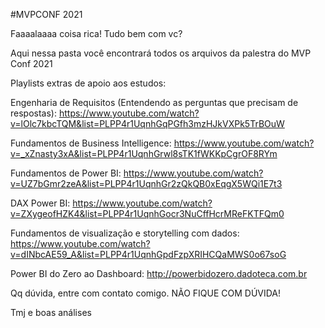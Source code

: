 #MVPCONF 2021

Faaaalaaaa coisa rica! Tudo bem com vc?

Aqui nessa pasta você encontrará todos os arquivos da palestra do MVP Conf 2021

Playlists extras de apoio aos estudos:

Engenharia de Requisitos (Entendendo as perguntas que precisam de respostas): https://www.youtube.com/watch?v=lOlc7kbcTQM&list=PLPP4r1UqnhGqPGfh3mzHJkVXPk5TrBOuW

Fundamentos de Business Intelligence: https://www.youtube.com/watch?v=_xZnasty3xA&list=PLPP4r1UqnhGrwl8sTK1fWKKpCgrOF8RYm

Fundamentos de Power BI: https://www.youtube.com/watch?v=UZ7bGmr2zeA&list=PLPP4r1UqnhGr2zQkQB0xEqgX5WQi1E7t3

DAX Power BI: https://www.youtube.com/watch?v=ZXygeofHZK4&list=PLPP4r1UqnhGocr3NuCffHcrMReFKTFQm0

Fundamentos de visualização e storytelling com dados: https://www.youtube.com/watch?v=dINbcAE59_A&list=PLPP4r1UqnhGpdFzpXRIHCQaMWS0o67soG

Power BI do Zero ao Dashboard: http://powerbidozero.dadoteca.com.br

Qq dúvida, entre com contato comigo. NÃO FIQUE COM DÚVIDA! 

Tmj e boas análises
